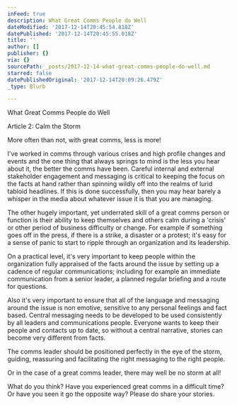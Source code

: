 ```yaml
---
inFeed: true
description: What Great Comms People do Well
dateModified: '2017-12-14T20:45:54.818Z'
datePublished: '2017-12-14T20:45:55.018Z'
title: ''
author: []
publisher: {}
via: {}
sourcePath: _posts/2017-12-14-what-great-comms-people-do-well.md
starred: false
datePublishedOriginal: '2017-12-14T20:09:26.479Z'
_type: Blurb

---
```

What Great Comms People do Well

Article 2: Calm the Storm

More often than not, with great comms, less is more!

I've worked in comms through various crises and high profile changes and events and the one thing that always springs to mind is the less you hear about it, the better the comms have been. Careful internal and external stakeholder engagement and messaging is critical to keeping the focus on the facts at hand rather than spinning wildly off into the realms of lurid tabloid headlines. If this is done successfully, then you may hear barely a whisper in the media about whatever issue it is that you are managing.

The other hugely important, yet underrated skill of a great comms person or function is their ability to keep themselves and others calm during a 'crisis' or other period of business difficulty or change. For example if something goes off in the press, if there is a strike, a disaster or a protest; it's easy for a sense of panic to start to ripple through an organization and its leadership. 

On a practical level, it's very important to keep people within the organization fully appraised of the facts around the issue by setting up a cadence of regular communications; including for example an immediate communication from a senior leader, a planned regular briefing and a route for questions. 

Also it's very important to ensure that all of the language and messaging around the issue is non emotive, sensitive to any personal feelings and fact based. Central messaging needs to be developed to be used consistently by all leaders and communications people. Everyone wants to keep their people and contacts up to date, so without a central narrative, stories can become very different from facts.

The comms leader should be positioned perfectly in the eye of the storm, guiding, reassuring and facilitating the right messaging to the right people.

Or in the case of a great comms leader, there may well be no storm at all!

What do you think? Have you experienced great comms in a difficult time? Or have you seen it go the opposite way? Please do share your stories.